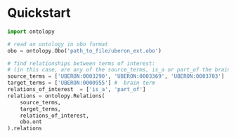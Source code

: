 # Quickstart

[//]: # (TODO: Line too long)
[//]: # (TODO: make myst code-cell so it actually runs)

```python
import ontolopy

# read an ontology in obo format
obo = ontolopy.Obo('path_to_file/uberon_ext.obo')

# find relationships between terms of interest:
# (in this case, are any of the source_terms, is_a or part_of the brain?)
source_terms = ['UBERON:0003290', 'UBERON:0003369', 'UBERON:0003703'] 
target_terms = ['UBERON:0000955'] #  brain term
relations_of_interest  = ['is_a', 'part_of']
relations = ontolopy.Relations(
    source_terms, 
    target_terms, 
    relations_of_interest, 
    obo.ont
).relations
```
